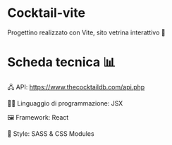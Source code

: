 # Cocktail-vite
Progettino realizzato con Vite, sito vetrina interattivo 🤩

# Scheda tecnica 📊
 
 🖧  API: https://www.thecocktaildb.com/api.php <br/>
 
 👩‍💻 Linguaggio di programmazione: JSX <br/>
 
 🖼️ Framework: React <br/>
 
 🎨 Style: SASS & CSS Modules 
